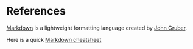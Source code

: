 # References

[Markdown](https://en.wikipedia.org/wiki/Markdown) is a lightweight formatting language created by [John Gruber](https://en.wikipedia.org/wiki/John_Gruber).

Here is a quick [Markdown cheatsheet](https://github.com/adam-p/markdown-here/wiki/Markdown-Cheatsheet)
